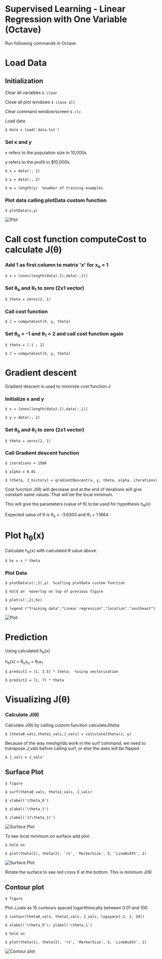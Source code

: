 Supervised Learning - Linear Regression with One Variable (Octave)
===================================================================

Run following commands in Octave

# Load Data

## Initialization

Clear all variables 
`$ clear`

Close all plot windows `$ close all`

Clear command window/screen `$ clc`

Load data 

`$ data = load('data.txt')`

### Set x and y
x refers to the population size in 10,000s

y refers to the profit in $10,000s

`$ x = data(:, 1)`

`$ y = data(:, 2)`

`$ m = length(y)  %number of training examples`


### Plot data calling plotData custom function
`$ plotData(x,y)`

![Plot](figures/figure1.png)

# Call cost function computeCost to calculate J(&theta;)

### Add 1 as first column to matrix 'x' for x<sub>o</sub> = 1 

`$ x = [ones(length(data),1),data(:,1)]`

### Set &theta;<sub>o</sub> and &theta;<sub>1</sub> to zero (2x1 vector)

`$ theta = zeros(2, 1)`

### Call cost function

`$ J = computeCost(X, y, theta)`

### Set &theta;<sub>o</sub> = -1 and &theta;<sub>1</sub> = 2 and call cost function again

`$ theta = [-1 ; 2]`

`$ J = computeCost(X, y, theta)`

# Gradient descent 
Gradient descent is used to minimize cost function J

### Initialize x and y
`$ x = [ones(length(data),1),data(:,1)]`

`$ y = data(:, 2)`

### Set &theta;<sub>o</sub> and &theta;<sub>1</sub> to zero (2x1 vector)
`$ theta = zeros(2, 1)`

### Call Gradient descent function 
`$ iterations = 1500`

`$ alpha = 0.01`

`$ [theta, J_history] = gradientDescent(x, y, theta, alpha, iterations)`


Cost function J(&theta;) will decrease and at the end of iterations will give constant same values. That will be the local minimum. 

This will give the parameters (value of &theta;) to be used for hypothesis h<sub>&theta;</sub>(x)


Expected value of &theta; is &theta;<sub>o</sub> = -3.6303 and &theta;<sub>1</sub> = 1.1664

# Plot h<sub>&theta;</sub>(x)

Calculate h<sub>&theta;</sub>(x) with calculated &theta; value above.

`$ hx = x * theta`

### Plot Data
`$ plotData(x(:,2),y)  %calling plotData custom function`

`$ hold on  %overlay on top of previous figure`

`$ plot(x(:,2),hx)`

`$ legend ("Training data","Linear regression","location","southeast")`


![Plot](figures/figure2.png)



# Prediction
Using calculated h<sub>&theta;</sub>(x)

h<sub>&theta;</sub>(x) = &theta;<sub>o</sub>x<sub>o</sub>  + &theta;<sub>1</sub>x<sub>1</sub>


`$ predict1 = [1, 3.5] * theta;  %using vectorisation` 

`$ predict2 = [1, 7] * theta`


# Visualizing J(&theta;)

### Calculate J(&theta;)

Calculate J(&theta;) by calling custom function calculateJtheta

`$ [theta0_vals,theta1_vals,J_vals] = calculateJtheta(x, y)`

Because of the way meshgrids work in the surf command, we need to
transpose J_vals before calling surf, or else the axes will be flipped


`$ J_vals = J_vals'`

## Surface Plot
`$ figure`

`$ surf(theta0_vals, theta1_vals, J_vals)`

`$ xlabel('\theta_0')`

`$ ylabel('\theta_1')`

`$ zlabel('J(\theta_1)')`


![Surface Plot](figures/figure3.png)

To see local minimum on surface add plot:

`$ hold on`

`$ plot(theta(1), theta(2), 'rx', 'MarkerSize', 5, 'LineWidth', 2)`

![Surface Plot](figures/figure5.png)

Rotate the surface to see red cross X at the bottom. This is minimum J(&theta;) 


## Contour plot

`$ figure`

Plot J_vals as 15 contours spaced logarithmically between 0.01 and 100

`$ contour(theta0_vals, theta1_vals, J_vals, logspace(-2, 3, 20))`

`$ xlabel('\theta_0'); ylabel('\theta_1')`

`$ hold on`

`$ plot(theta(1), theta(2), 'rx', 'MarkerSize', 5, 'LineWidth', 2)`


![Contour plot](figures/figure4.png)